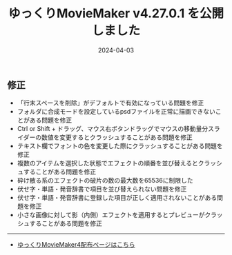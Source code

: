 ﻿---
title: ゆっくりMovieMaker v4.27.0.1 を公開しました
date: 2024-04-03
tags: [YMM4,お知らせ]
---
## 修正
- 「行末スペースを削除」がデフォルトで有効になっている問題を修正
- フォルダに合成モードを設定しているpsdファイルを正常に描画できないことがある問題を修正
- Ctrl or Shift + ドラッグ、マウス右ボタンドラッグでマウスの移動量分スライダーの数値を変更するとクラッシュすることがある問題を修正
- テキスト欄でフォントの色を変更した際にクラッシュすることがある問題を修正
- 複数のアイテムを選択した状態でエフェクトの順番を並び替えるとクラッシュすることがある問題を修正
- 砕け散る系のエフェクトの破片の数の最大数を65536に制限した
- 伏せ字・単語・発音辞書で項目を並び替えられない問題を修正
- 伏せ字・単語・発音辞書に登録した項目が正しく適用されないことがある問題を修正
- 小さな画像に対して影（内側）エフェクトを適用するとプレビューがクラッシュすることがある問題を修正

---

- [ゆっくりMovieMaker4配布ページはこちら](../index.md)